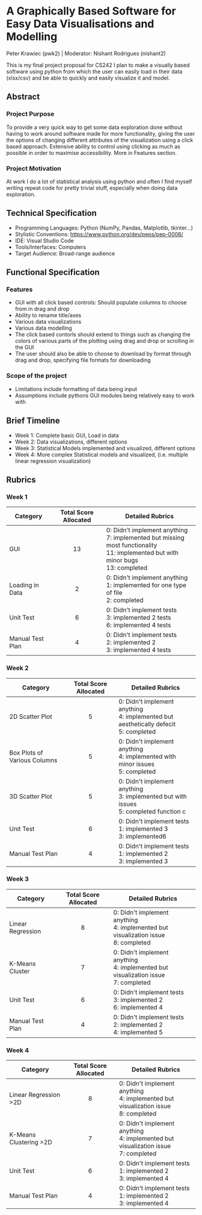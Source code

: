 # A Graphically Based Software for Easy Data Visualisations and Modelling
Peter Krawiec (pwk2) | Moderator: Nishant Rodrigues (nishant2)

This is my final project proposal for CS242
I plan to make a visually based software using python from which the user can easily load in their data (xlsx/csv) and be able to quickly and easily visualize it and model.

## Abstract
### Project Purpose
To provide a very quick way to get some data exploration done without having to work around software made for more functionality, giving the user the options of changing different attributes of the visualization using a click based approach.
Extensive ability to control using clicking as much as possible in order to maximise accessibility. More in Features section.

### Project Motivation
At work I do a lot of statistical analysis using python and often I find myself writing repeat code for pretty trivial stuff, especially when doing data exploration.

## Technical Specification
- Programming Languages: Python (NumPy, Pandas, Matplotlib, tkinter...)
- Stylistic Conventions: https://www.python.org/dev/peps/pep-0008/
- IDE: Visual Studio Code
- Tools/Interfaces: Computers
- Target Audience: Broad-range audience

## Functional Specification
### Features
- GUI with all click based controls: Should populate columns to choose from in drag and drop 
- Ability to rename title/axes
- Various data visualizations
- Various data modelling
- The click based contorls should extend to things such as changing the colors of various parts of the plotting using drag and drop or scrolling in the GUI
- The user should also be able to choose to download by format through drag and drop, specifying file formats for downloading


### Scope of the project
- Limitations include formatting of data being input
- Assumptions include pythons GUI modules being relatively easy to work with

## Brief Timeline
- Week 1: Complete basic GUI, Load in data
- Week 2: Data visualizations, different options
- Week 3: Statistical Models implemented and visualized, different options
- Week 4: More complex Statistical models and visualized, (i.e. multiple linear regression visualization)

## Rubrics
### Week 1
| Category  | Total Score Allocated | Detailed Rubrics                                                            |
|-----------|:---------:|-------------------------------------------------------------------------------|
|  GUI |  13  |  0: Didn't implement anything <br> 7: implemented but missing most functionality <br> 11: implemented but with minor bugs <br> 13: completed |
|  Loading in Data |  2  |  0: Didn't implement anything <br> 1: implemented for one type of file <br> 2: completed  |
|  Unit Test |  6  |  0: Didn't implement tests <br> 3: implemented 2 tests <br> 6: implemented 4 tests |
|  Manual Test Plan |  4  |  0: Didn't implement tests <br> 2: implemented 2 <br> 3: implemented 4 tests |

### Week 2
| Category  | Total Score Allocated | Detailed Rubrics                                                            |
|-----------|:---------:|-------------------------------------------------------------------------------|
|  2D Scatter Plot |  5  |  0: Didn't implement anything <br> 4: implemented but aesthetically defecit <br> 5: completed  |
|  Box Plots of Various Columns |  5  |  0: Didn't implement anything <br> 4: implemented with minor issues <br> 5: completed  |
|  3D Scatter Plot |  5  |  0: Didn't implement anything <br> 3: implemented but with issues <br> 5: completed function c |
|  Unit Test |  6  |  0: Didn't implement tests <br> 1: implemented 3 <br> 3: implemented6 |
|  Manual Test Plan |  4  |  0: Didn't implement tests <br> 1: implemented 2 <br> 3: implemented 3 |


### Week 3
| Category  | Total Score Allocated | Detailed Rubrics                                                            |
|-----------|:---------:|-------------------------------------------------------------------------------|
|  Linear Regression |  8  |  0: Didn't implement anything <br> 4: implemented but visualization issue <br> 8: completed  |
|  K-Means Cluster |  7  |  0: Didn't implement anything <br> 4: implemented but visualization issue <br> 7: completed |
|  Unit Test |  6  |  0: Didn't implement tests <br> 3: implemented 2 <br> 6: implemented 4 |
|  Manual Test Plan |  4  |  0: Didn't implement tests <br> 2: implemented 2 <br> 4: implemented 5 |


### Week 4
| Category  | Total Score Allocated | Detailed Rubrics                                                            |
|-----------|:---------:|-------------------------------------------------------------------------------|
|  Linear Regression >2D |  8  |  0: Didn't implement anything <br> 4: implemented but visualization issue <br> 8: completed |
|  K-Means Clustering >2D |  7  |  0: Didn't implement anything <br> 4: implemented but visualization issue <br> 7: completed |
|  Unit Test |  6  |  0: Didn't implement tests <br> 1: implemented 2 <br> 3: implemented 4 |
|  Manual Test Plan |  4  |  0: Didn't implement tests <br> 1: implemented 2 <br> 3: implemented 4 |
